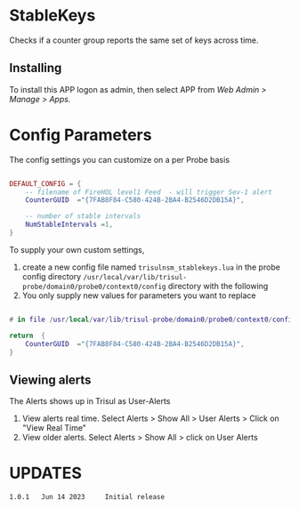 # StableKeys

Checks if a counter group reports the same set of keys across time.



## Installing 

To install this APP logon as admin, then select APP from _Web Admin > Manage > Apps._




Config Parameters
==============

The config settings you can customize on a per Probe basis

````lua

DEFAULT_CONFIG = {
	-- filename of FireHOL level1 Feed  - will trigger Sev-1 alert 
	CounterGUID  ="{7FAB8F84-C580-424B-2BA4-B2546D2DB15A}",

	-- number of stable intervals 
	NumStableIntervals =1,
}
````

To supply your own custom settings, 

1. create a new config file named `trisulnsm_stablekeys.lua` in the probe config directory
`/usr/local/var/lib/trisul-probe/domain0/probe0/context0/config` directory with the following
2. You only supply new values for parameters you want to replace 


````lua 

# in file /usr/local/var/lib/trisul-probe/domain0/probe0/context0/config/trisulnsm_stablekeys.lua 

return  {
	CounterGUID  ="{7FAB8F84-C580-424B-2BA4-B2546D2DB15A}",
}

````

## Viewing alerts

The Alerts shows up in Trisul as User-Alerts 

1. View alerts real time. Select Alerts > Show All > User Alerts > Click on "View Real Time" 
2. View older alerts. Select Alerts > Show All > click on User Alerts



UPDATES
=======

````
1.0.1   Jun 14 2023     Initial release 
````


